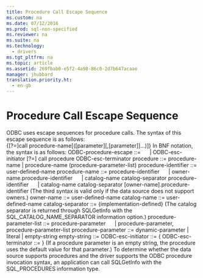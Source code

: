 ```yaml
---
title: Procedure Call Escape Sequence
ms.custom: na
ms.date: 07/12/2016
ms.prod: sql-non-specified
ms.reviewer: na
ms.suite: na
ms.technology: 
  - drivers
ms.tgt_pltfrm: na
ms.topic: article
ms.assetid: 269fbab0-e5f2-4a98-86c0-2d7b647acaae
manager: jhubbard
translation.priority.ht: 
  - en-gb
---
```

# Procedure Call Escape Sequence
<?xml version="1.0" encoding="utf-8"?>
<developerReferenceWithoutSyntaxDocument xmlns="http://ddue.schemas.microsoft.com/authoring/2003/5" xmlns:xlink="http://www.w3.org/1999/xlink" xmlns:xsi="http://www.w3.org/2001/XMLSchema-instance" xsi:schemaLocation="http://ddue.schemas.microsoft.com/authoring/2003/5 http://dduestorage.blob.core.windows.net/ddueschema/developer.xsd">
  <introduction>
    <para>ODBC uses escape sequences for procedure calls. The syntax of this escape sequence is as follows: </para>
  </introduction>
  <section>
    <content>
      <para>
        <legacyBold>{</legacyBold>[?=]<legacyBold>call</legacyBold> <legacyItalic>procedure-name</legacyItalic>[<legacyBold>(</legacyBold>[<legacyItalic>parameter</legacyItalic>][,[<legacyItalic>parameter</legacyItalic>]]...<legacyBold>)</legacyBold>]<legacyBold>}</legacyBold></para>
      <para>In BNF notation, the syntax is as follows:</para>
      <para>
        <legacyItalic>ODBC-procedure-escape</legacyItalic> ::= </para>
      <para>     | <legacyItalic>ODBC-esc-initiator</legacyItalic> [?=] call <legacyItalic>procedure ODBC-esc-terminator</legacyItalic></para>
      <para>
        <legacyItalic>procedure</legacyItalic> ::= <legacyItalic>procedure-name</legacyItalic> | <legacyItalic>procedure-name</legacyItalic> (<legacyItalic>procedure-parameter-list</legacyItalic>)</para>
      <para>
        <legacyItalic>procedure-identifier</legacyItalic> ::= <legacyItalic>user-defined-name</legacyItalic></para>
      <para>
        <legacyItalic>procedure-name</legacyItalic> ::= <legacyItalic>procedure-identifier</legacyItalic> </para>
      <para>     | <legacyItalic>owner-name</legacyItalic>.<legacyItalic>procedure-identifier</legacyItalic> </para>
      <para>     | <legacyItalic>catalog-name catalog-separator</legacyItalic> <legacyItalic>procedure-identifier</legacyItalic> </para>
      <para>     | <legacyItalic>catalog-name catalog-separator</legacyItalic> [<legacyItalic>owner-name</legacyItalic>].<legacyItalic>procedure-identifier</legacyItalic> </para>
      <para>(The third syntax is valid only if the data source does not support owners.)</para>
      <para>
        <legacyItalic>owner-name</legacyItalic> ::= <legacyItalic>user-defined-name</legacyItalic></para>
      <para>
        <legacyItalic>catalog-name</legacyItalic> ::= <legacyItalic>user-defined-name</legacyItalic></para>
      <para>
        <legacyItalic>catalog-separator</legacyItalic> ::= {<legacyItalic>implementation-defined</legacyItalic>} </para>
      <para>(The catalog separator is returned through <legacyBold>SQLGetInfo </legacyBold>with the SQL_CATALOG_NAME_SEPARATOR information option.)</para>
      <para>
        <legacyItalic>procedure-parameter-list</legacyItalic> ::= <legacyItalic>procedure-parameter</legacyItalic> </para>
      <para>     | <legacyItalic>procedure-parameter</legacyItalic>, <legacyItalic>procedure-parameter-list</legacyItalic></para>
      <para>
        <legacyItalic>procedure-parameter</legacyItalic> ::= <legacyItalic>dynamic-parameter</legacyItalic> | <legacyItalic>literal</legacyItalic> | <legacyItalic>empty-string</legacyItalic></para>
      <para>
        <legacyItalic>empty-string </legacyItalic>::= </para>
      <para>
        <legacyItalic>ODBC-esc-initiator </legacyItalic>::= {</para>
      <para>
        <legacyItalic>ODBC-esc-terminator </legacyItalic>::= } </para>
      <para>(If a procedure parameter is an empty string, the procedure uses the default value for that parameter.)</para>
      <para>To determine whether the data source supports procedures and the driver supports the ODBC procedure invocation syntax, an application can call <legacyBold>SQLGetInfo</legacyBold> with the SQL_PROCEDURES information type.</para>
    </content>
  </section>
  <relatedTopics />
</developerReferenceWithoutSyntaxDocument>
